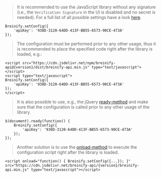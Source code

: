 <blockquote class="lang-specific javascript--browser">
<p>It is recommended to use the JavaScript library without any signature (i.e., 
the <code class="prettyprint">Verification Signature</code> in the UI is disabled and no secret is needed).
For a full list of all possible settings have a look 
<a href="https://github.com/Breinify/brein-api-library-javascript-browser/blob/master/documentation/api.md#general-attributes" target="_blank">here</a>.</p>
</blockquote>

>
```javascript--browser
Breinify.setConfig({ 
    'apiKey': '938D-3120-64DD-413F-BB55-6573-90CE-473A' 
});
```

<blockquote class="lang-specific javascript--browser">
<p>The configuration must be performed prior to any other usage, thus it is recommended to place the specified code
right after the library is loaded, e.g.:</p>
</blockquote>

>
```javascript--browser
<script src="https://cdn.jsdelivr.net/npm/breinify-api@{version}/dist/breinify-api.min.js" type="text/javascript"></script>
<script type="text/javascript">
Breinify.setConfig({ 
    'apiKey': '938D-3120-64DD-413F-BB55-6573-90CE-473A' 
});
</script>
```

<blockquote class="lang-specific javascript--browser">
<p>It is also possible to use, e.g., the jQuery <a href="https://api.jquery.com/ready/" target="_blank">ready-method</a>
and make sure that the configuration is called prior to any other usage of the library.</p>
</blockquote>

>
```javascript--browser
$(document).ready(function() {
    Breinify.setConfig({ 
        'apiKey': '938D-3120-64DD-413F-BB55-6573-90CE-473A' 
    });
});
```

<blockquote class="lang-specific javascript--browser">
<p>Another solution is to use the <a href="https://www.w3schools.com/tags/ev_onload.asp" target="_blank">onload-method</a>
to execute the configuration script right after the library is loaded.</p>
</blockquote>

>
```javascript--browser
<script onload="function() { Breinify.setConfig({...}); }" src="https://cdn.jsdelivr.net/breinify-api/{version}/breinify-api.min.js" type="text/javascript"></script>
```